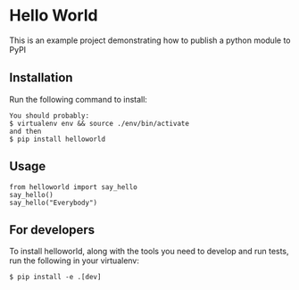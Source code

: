 # Hello World

This is an example project demonstrating how to publish a python module to PyPI

## Installation
Run the following command to install:
```
You should probably:
$ virtualenv env && source ./env/bin/activate
and then
$ pip install helloworld
```

## Usage
```
from helloworld import say_hello
say_hello()
say_hello("Everybody")
```

## For developers

To install helloworld, along with the tools you need to develop and run tests, run the following in your virtualenv:
```
$ pip install -e .[dev]
```

